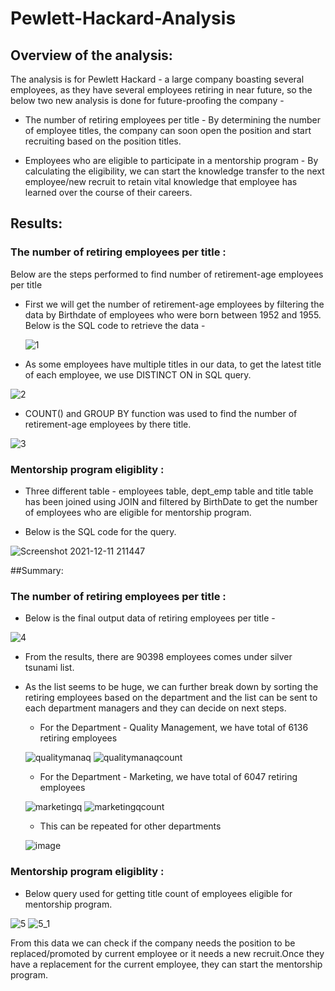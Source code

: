 # Pewlett-Hackard-Analysis

## Overview of the analysis:

The analysis is for Pewlett Hackard - a large company boasting several employees, as they have several employees retiring in near future, so the below two new analysis is done for future-proofing the company -

 * The number of retiring employees per title - By determining the number of employee titles, the company can soon open the position and start recruiting based on the position titles.
 
 * Employees who are eligible to participate in a mentorship program - By calculating the eligibility, we can start the knowledge transfer to the next employee/new recruit to retain vital knowledge that employee has learned over the course of their careers.

## Results: 

### The number of retiring employees per title :

Below are the steps performed to find number of retirement-age employees per title

* First we will get the number of retirement-age employees by filtering the data by Birthdate of employees who were born between 1952 and 1955.
  Below is the SQL code to retrieve the data -
  
  ![1](https://user-images.githubusercontent.com/92698873/145701030-d491d414-c0e7-4562-a3e5-318c20f829fb.png)
  
* As some employees have multiple titles in our data, to get the latest title of each employee, we use DISTINCT ON in SQL query.

![2](https://user-images.githubusercontent.com/92698873/145701039-81061727-3d7c-4946-9573-11b866cae105.png)

* COUNT() and GROUP BY function was used to find the number of retirement-age employees by there title.

![3](https://user-images.githubusercontent.com/92698873/145701157-3833cd8c-364b-4ac6-b8eb-ab2742ee2f4d.png)


### Mentorship program eligiblity :

* Three different table - employees table, dept_emp table and title table has been joined using JOIN and filtered by BirthDate to get the number of employees who are eligible for mentorship program.

* Below is the SQL code for the query.

![Screenshot 2021-12-11 211447](https://user-images.githubusercontent.com/92698873/145701253-0ad14218-1ed0-4874-9412-3be8bbc19f9d.png)

##Summary: 

### The number of retiring employees per title :

* Below is the final output data of retiring employees per title -

![4](https://user-images.githubusercontent.com/92698873/145701228-0cf9cec1-2cfb-4648-8ce9-d2fc53882c32.png)

* From the results, there are 90398 employees comes under silver tsunami list.

* As the list seems to be huge, we can further break down by sorting the retiring employees based on the department and the list can be sent to each department managers and they can decide on next steps.
     * For the Department - Quality Management, we have total of 6136 retiring employees
     
    ![qualitymanaq](https://user-images.githubusercontent.com/92698873/145705430-48d553ac-77d4-4126-b710-483899b1b254.png)
    ![qualitymanaqcount](https://user-images.githubusercontent.com/92698873/145705432-bf12639b-ed79-4717-a6f2-7de59628d7e0.png)

     * For the Department - Marketing, we have total of 6047 retiring employees
  
    ![marketingq](https://user-images.githubusercontent.com/92698873/145705497-881d80ac-6cd3-4d07-a6df-a500fae58834.png)
    ![marketingqcount](https://user-images.githubusercontent.com/92698873/145705500-5cc32d4b-df43-41ab-99bf-c1c96246f5e4.png)

    * This can be repeated for other departments 
    
    ![image](https://user-images.githubusercontent.com/92698873/145705522-a251394d-bf79-4db2-98c5-7db46dc352e8.png)

### Mentorship program eligiblity :

* Below query used for getting title count of employees eligible for mentorship program.

![5](https://user-images.githubusercontent.com/92698873/145703761-e294d511-eb35-45bf-954f-7353499aee9b.png)
![5_1](https://user-images.githubusercontent.com/92698873/145703762-5a5e2b53-16c6-4d63-99da-830f7c187eb7.png)

From this data we can check if the company needs the position to be replaced/promoted by current employee or it needs a new recruit.Once they have a replacement for the current employee, they can start the mentorship program.

 
